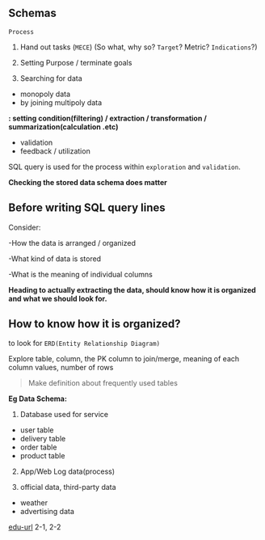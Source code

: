 ## Schemas

`Process`

1. Hand out tasks (`MECE`)
(So what, why so? `Target`? Metric? `Indications`?)

2. Setting Purpose / terminate goals

3. Searching for data
- monopoly data
- by joining multipoly data

**: setting condition(filtering) / extraction / transformation / summarization(calculation .etc)**

- validation
- feedback / utilization

SQL query is used for the process within `exploration` and `validation`.

**Checking the stored data schema does matter**


## Before writing SQL query lines

Consider:

-How the data is arranged / organized

-What kind of data is stored

-What is the meaning of individual columns

**Heading to actually extracting the data, should know how it is organized and what we should look for.**

## How to know how it is organized?

to look for `ERD(Entity Relationship Diagram)`

Explore table, column, the PK column to join/merge, meaning of each column values, number of rows

> Make definition about frequently used tables

**Eg Data Schema:**

1. Database used for service
- user table
- delivery table
- order table
- product table

2. App/Web Log data(process)

3. official data, third-party data
- weather
- advertising data

[edu-url](https://www.inflearn.com/course/lecture?courseSlug=%EC%B4%88%EB%B3%B4%EC%9E%90%EB%A5%BC-%EC%9C%84%ED%95%9C-%EB%B9%85%EC%BF%BC%EB%A6%AC-sql-%EC%9E%85%EB%AC%B8&unitId=209828&tab=curriculum)
2-1, 2-2